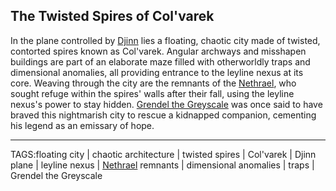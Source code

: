 ## The Twisted Spires of Col'varek

In the plane controlled by [Djinn](../People/Djinn.md) lies a floating, chaotic city made of twisted, contorted spires known as Col'varek. Angular archways and misshapen buildings are part of an elaborate maze filled with otherworldly traps and dimensional anomalies, all providing entrance to the leyline nexus at its core. Weaving through the city are the remnants of the [Nethrael](../Lore/Nethrael.md), who sought refuge within the spires' walls after their fall, using the leyline nexus's power to stay hidden. [Grendel the Greyscale](../People/Grendel_Greyscale.md) was once said to have braved this nightmarish city to rescue a kidnapped companion, cementing his legend as an emissary of hope.


---

TAGS:floating city | chaotic architecture | twisted spires | Col'varek | Djinn plane | leyline nexus | [Nethrael](../Lore/Nethrael.md) remnants | dimensional anomalies | traps | Grendel the Greyscale
